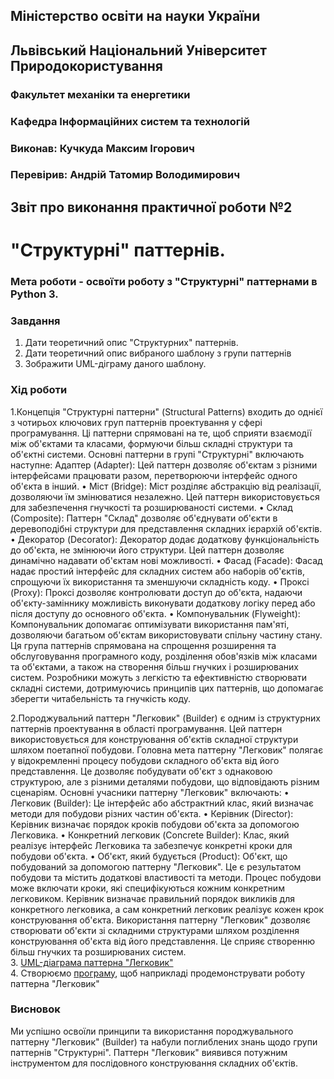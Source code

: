 ## Міністерство освіти на науки України
## Львівський Національний Університет Природокористування
### Факультет механіки та енергетики
### Кафедра Інформаційних систем та технологій

### Виконав: Кучкуда Максим Ігорович
### Перевірив: Андрій Татомир Володимирович

## Звіт про виконання практичної роботи №2
# "Структурні" паттернів.

### Мета роботи - освоїти роботу з "Структурні" паттернами в Python 3.

### Завдання
1. Дати теоретичний опис "Структурних" паттернів.
2. Дати теоретичний опис вибраного шаблону з групи паттернів
3. Зображити UML-діграму даного шаблону.


### Хід роботи
1.Концепція "Структурні паттерни" (Structural Patterns) входить до однієї з чотирьох ключових груп паттернів проектування у сфері програмування. Ці паттерни спрямовані на те, щоб сприяти взаємодії між об'єктами та класами, формуючи більш складні структури та об'єктні системи.
Основні паттерни в групі "Структурні" включають наступне:
Адаптер (Adapter): Цей паттерн дозволяє об'єктам з різними інтерфейсами працювати разом, перетворюючи інтерфейс одного об'єкта в інший.
• Міст (Bridge): Міст розділяє абстракцію від реалізації, дозволяючи їм змінюватися незалежно. Цей паттерн використовується для забезпечення гнучкості та розширюваності системи.
• Склад (Composite): Паттерн "Склад" дозволяє об'єднувати об'єкти в деревоподібні структури для представлення складних ієрархій об'єктів.
• Декоратор (Decorator): Декоратор додає додаткову функціональність до об'єкта, не змінюючи його структури. Цей паттерн дозволяє динамічно надавати об'єктам нові можливості.
• Фасад (Facade): Фасад надає простий інтерфейс для складних систем або наборів об'єктів, спрощуючи їх використання та зменшуючи складність коду.
• Проксі (Proxy): Проксі дозволяє контролювати доступ до об'єкта, надаючи об'єкту-заміннику можливість виконувати додаткову логіку перед або після доступу до основного об'єкта.
• Компонувальник (Flyweight): Компонувальник допомагає оптимізувати використання пам'яті, дозволяючи багатьом об'єктам використовувати спільну частину стану.
Ця група паттернів спрямована на спрощення розширення та обслуговування програмного коду, розділення обов'язків між класами та об'єктами, а також на створення більш гнучких і розширюваних систем. Розробники можуть з легкістю та ефективністю створювати складні системи, дотримуючись принципів цих паттернів, що допомагає зберегти читабельність та гнучкість коду.

2.Породжувальний паттерн "Легковик" (Builder) є одним із структурних паттернів проектування в області програмування. Цей паттерн використовується для конструювання об'єктів складної структури шляхом поетапної побудови.
Головна мета паттерну "Легковик" полягає у відокремленні процесу побудови складного об'єкта від його представлення. Це дозволяє побудувати об'єкт з однаковою структурою, але з різними деталями побудови, що відповідають різним сценаріям.
Основні учасники паттерну "Легковик" включають:
• Легковик (Builder): Це інтерфейс або абстрактний клас, який визначає методи для побудови різних частин об'єкта.
• Керівник (Director): Керівник визначає порядок кроків побудови об'єкта за допомогою Легковика.
• Конкретний легковик (Concrete Builder): Клас, який реалізує інтерфейс Легковика та забезпечує конкретні кроки для побудови об'єкта.
• Об'єкт, який будується (Product): Об'єкт, що побудований за допомогою паттерну "Легковик". Це є результатом побудови та містить додаткові властивості та методи.
Процес побудови може включати кроки, які специфікуються кожним конкретним легковиком. Керівник визначає правильний порядок викликів для конкретного легковика, а сам конкретний легковик реалізує кожен крок конструювання об'єкта.
Використання паттерну "Легковик" дозволяє створювати об'єкти зі складними структурами шляхом розділення конструювання об'єкта від його представлення. Це сприяє створенню більш гнучких та розширюваних систем.    
3. [UML-діаграма паттерна "Легковик"](2l.png)               
4. Створюємо [програму](2l.py), щоб наприкладі продемонструвати роботу паттерна "Легковик" 

### Висновок
Ми успішно освоїли принципи та використання породжувального паттерну "Легковик" (Builder) та набули поглиблених знань щодо групи паттернів "Структурні". Паттерн "Легковик" виявився потужним інструментом для послідовного конструювання складних об'єктів.